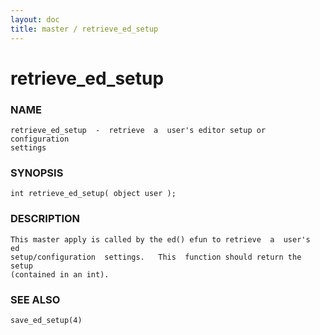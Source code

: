 ```yaml
---
layout: doc
title: master / retrieve_ed_setup
---
```

# retrieve_ed_setup

### NAME

    retrieve_ed_setup  -  retrieve  a  user's editor setup or configuration
    settings

### SYNOPSIS

    int retrieve_ed_setup( object user );

### DESCRIPTION

    This master apply is called by the ed() efun to retrieve  a  user's  ed
    setup/configuration  settings.   This  function should return the setup
    (contained in an int).

### SEE ALSO

    save_ed_setup(4)


